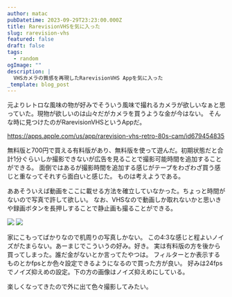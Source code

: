 ```yaml
---
author: matac
pubDatetime: 2023-09-29T23:23:00.000Z
title: RarevisionVHSを気に入った
slug: rarevision-vhs
featured: false
draft: false
tags:
  - random
ogImage: ""
description: |
  VHSカメラの質感を再現したRarevisionVHS Appを気に入った
_template: blog_post
---
```


元よりレトロな風味の物が好みでそういう風味で撮れるカメラが欲しいなぁと思っていた。現物が欲しいのは山々だがカメラを買うような金が今はない。
そんな時に見つけたのがRarevisionVHSというAppだ。

https://apps.apple.com/us/app/rarevision-vhs-retro-80s-cam/id679454835

無料版と700円で買える有料版があり、無料版を使って遊んだ。初期状態だと合計1分ぐらいしか撮影できないが広告を見ることで撮影可能時間を追加することができる。
面倒ではあるが撮影時間を追加する感じがテープをわざわざ買う感じと重なってそれすら面白いと感じた。
ものは考えようである。

ああそういえば動画をここに載せる方法を確立していなかった。ちょっと時間がないので写真で許して欲しい。
なお、VHSなので動画しか取れないかと思いきや録画ボタンを長押しすることで静止画も撮ることができる。

![](/img/vhs.png)
![](/img/vhs1.png)

家にこもってばかりなので机周りの写真しかない。
この4:3な感じと程よいノイズがたまらない。あーまじでこういうの好み。好き。
実は有料版の方を後から買ってしまった。誰だ金がないとか言ってたやつは。
フィルターとか表示するものとかfpsとか色々設定できるようになるので買った方が良い。
好みは24fpsでノイズ抑えめの設定。下の方の画像はノイズ抑えめにしている。

楽しくなってきたので外に出て色々撮影してみたい。
